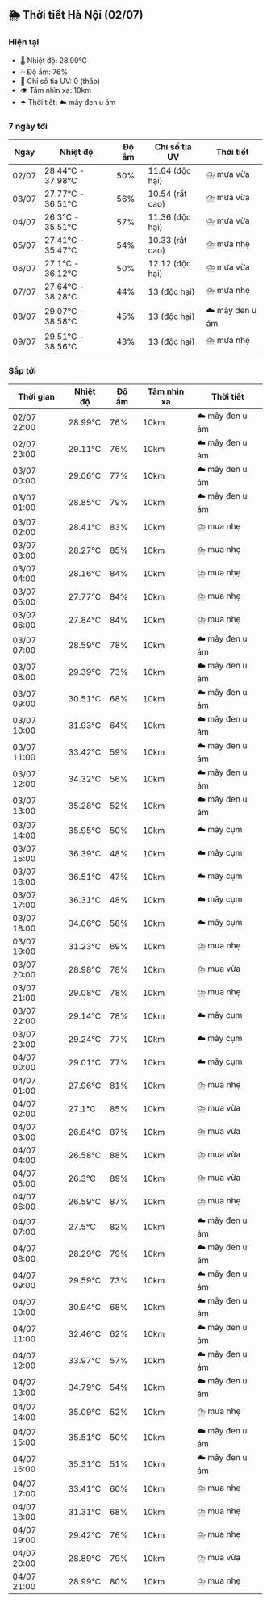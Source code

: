 ## 🌦️ Thời tiết Hà Nội (02/07)

### Hiện tại

- 🌡️ Nhiệt độ: 28.99℃
- 💦 Độ ẩm: 76%
- 🌟 Chỉ số tia UV: 0 (thấp)
- 👁️ Tầm nhìn xa: 10km
- ☂️ Thời tiết: ☁️ mây đen u ám

### 7 ngày tới

| Ngày | Nhiệt độ | Độ ẩm | Chỉ số tia UV | Thời tiết |
| --- | --- | --- | --- | --- |
| 02/07 | 28.44℃ - 37.98℃ | 50% | 11.04 (độc hại) | ⛈️ mưa vừa |
| 03/07 | 27.77℃ - 36.51℃ | 56% | 10.54 (rất cao) | ⛈️ mưa vừa |
| 04/07 | 26.3℃ - 35.51℃ | 57% | 11.36 (độc hại) | ⛈️ mưa vừa |
| 05/07 | 27.41℃ - 35.47℃ | 54% | 10.33 (rất cao) | ⛈️ mưa nhẹ |
| 06/07 | 27.1℃ - 36.12℃ | 50% | 12.12 (độc hại) | ⛈️ mưa vừa |
| 07/07 | 27.64℃ - 38.28℃ | 44% | 13 (độc hại) | ⛈️ mưa nhẹ |
| 08/07 | 29.07℃ - 38.58℃ | 45% | 13 (độc hại) | ☁️ mây đen u ám |
| 09/07 | 29.51℃ - 38.56℃ | 43% | 13 (độc hại) | ⛈️ mưa nhẹ |

### Sắp tới

| Thời gian | Nhiệt độ | Độ ẩm | Tầm nhìn xa | Thời tiết |
| --- | --- | --- | --- | --- |
| 02/07 22:00 | 28.99℃ | 76% | 10km | ☁️ mây đen u ám |
| 02/07 23:00 | 29.11℃ | 76% | 10km | ☁️ mây đen u ám |
| 03/07 00:00 | 29.06℃ | 77% | 10km | ☁️ mây đen u ám |
| 03/07 01:00 | 28.85℃ | 79% | 10km | ☁️ mây đen u ám |
| 03/07 02:00 | 28.41℃ | 83% | 10km | ⛈️ mưa nhẹ |
| 03/07 03:00 | 28.27℃ | 85% | 10km | ⛈️ mưa nhẹ |
| 03/07 04:00 | 28.16℃ | 84% | 10km | ⛈️ mưa nhẹ |
| 03/07 05:00 | 27.77℃ | 84% | 10km | ⛈️ mưa nhẹ |
| 03/07 06:00 | 27.84℃ | 84% | 10km | ⛈️ mưa nhẹ |
| 03/07 07:00 | 28.59℃ | 78% | 10km | ☁️ mây đen u ám |
| 03/07 08:00 | 29.39℃ | 73% | 10km | ☁️ mây đen u ám |
| 03/07 09:00 | 30.51℃ | 68% | 10km | ☁️ mây đen u ám |
| 03/07 10:00 | 31.93℃ | 64% | 10km | ☁️ mây đen u ám |
| 03/07 11:00 | 33.42℃ | 59% | 10km | ☁️ mây đen u ám |
| 03/07 12:00 | 34.32℃ | 56% | 10km | ☁️ mây đen u ám |
| 03/07 13:00 | 35.28℃ | 52% | 10km | ☁️ mây đen u ám |
| 03/07 14:00 | 35.95℃ | 50% | 10km | ☁️ mây cụm |
| 03/07 15:00 | 36.39℃ | 48% | 10km | ☁️ mây cụm |
| 03/07 16:00 | 36.51℃ | 47% | 10km | ☁️ mây cụm |
| 03/07 17:00 | 36.31℃ | 48% | 10km | ☁️ mây cụm |
| 03/07 18:00 | 34.06℃ | 58% | 10km | ☁️ mây cụm |
| 03/07 19:00 | 31.23℃ | 69% | 10km | ⛈️ mưa nhẹ |
| 03/07 20:00 | 28.98℃ | 78% | 10km | ⛈️ mưa vừa |
| 03/07 21:00 | 29.08℃ | 78% | 10km | ⛈️ mưa nhẹ |
| 03/07 22:00 | 29.14℃ | 78% | 10km | ☁️ mây cụm |
| 03/07 23:00 | 29.24℃ | 77% | 10km | ☁️ mây cụm |
| 04/07 00:00 | 29.01℃ | 77% | 10km | ☁️ mây cụm |
| 04/07 01:00 | 27.96℃ | 81% | 10km | ⛈️ mưa nhẹ |
| 04/07 02:00 | 27.1℃ | 85% | 10km | ⛈️ mưa vừa |
| 04/07 03:00 | 26.84℃ | 87% | 10km | ⛈️ mưa vừa |
| 04/07 04:00 | 26.58℃ | 88% | 10km | ⛈️ mưa vừa |
| 04/07 05:00 | 26.3℃ | 89% | 10km | ⛈️ mưa vừa |
| 04/07 06:00 | 26.59℃ | 87% | 10km | ⛈️ mưa nhẹ |
| 04/07 07:00 | 27.5℃ | 82% | 10km | ☁️ mây đen u ám |
| 04/07 08:00 | 28.29℃ | 79% | 10km | ☁️ mây đen u ám |
| 04/07 09:00 | 29.59℃ | 73% | 10km | ☁️ mây đen u ám |
| 04/07 10:00 | 30.94℃ | 68% | 10km | ☁️ mây đen u ám |
| 04/07 11:00 | 32.46℃ | 62% | 10km | ☁️ mây đen u ám |
| 04/07 12:00 | 33.97℃ | 57% | 10km | ☁️ mây đen u ám |
| 04/07 13:00 | 34.79℃ | 54% | 10km | ☁️ mây đen u ám |
| 04/07 14:00 | 35.09℃ | 52% | 10km | ⛈️ mưa nhẹ |
| 04/07 15:00 | 35.51℃ | 50% | 10km | ☁️ mây đen u ám |
| 04/07 16:00 | 35.31℃ | 51% | 10km | ☁️ mây đen u ám |
| 04/07 17:00 | 33.41℃ | 60% | 10km | ⛈️ mưa nhẹ |
| 04/07 18:00 | 31.31℃ | 68% | 10km | ⛈️ mưa nhẹ |
| 04/07 19:00 | 29.42℃ | 76% | 10km | ⛈️ mưa nhẹ |
| 04/07 20:00 | 28.89℃ | 79% | 10km | ⛈️ mưa vừa |
| 04/07 21:00 | 28.99℃ | 80% | 10km | ⛈️ mưa nhẹ |
